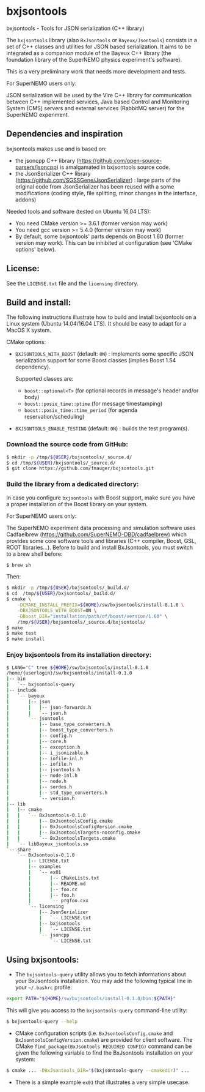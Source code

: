 # bxjsontools

bxjsontools - Tools for JSON serialization (C++ library)

The     ``bxjsontools``     library     (also   ``BxJsontools``     or
``Bayeux/Jsontools``) consists in  a set of C++  classes and utilities
for JSON based serialization.  It aims to be integrated as a companion
module  of the  Bayeux  C++  library (the  foundation  library of  the
SuperNEMO physics experiment's software).

This is a very preliminary work that needs more development and tests.

For SuperNEMO users only:

JSON  serialization  will  be  used   by  the  Vire  C++  library  for
communication between C++ implemented  services, Java based Control and
Monitoring  System  (CMS)  servers  and  external  services  (RabbitMQ
server) for the SuperNEMO experiment.


## Dependencies and inspiration

bxjsontools makes use and is based on:
* the jsoncpp C++ library (https://github.com/open-source-parsers/jsoncpp)
is amalgamated in bxjsontools source code.
* the              JsonSerializer             C++              library
  (https://github.com/SGSSGene/JsonSerializer)  : large  parts of  the
  original code from  JsonSerializer has been  reused with a  some modifications
  (coding style, file splitting, minor changes in the interface, addons)

Needed tools and software (tested on Ubuntu 16.04 LTS):
* You need CMake version >= 3.6.1 (former version may work)
* You need gcc version >= 5.4.0 (former version may work)
* By default, some bxjsontools' parts depends on Boost 1.60 (former version may work).
  This can be inhibited at configuration (see 'CMake options' below).

## License:

See the ``LICENSE.txt`` file and the ``licensing`` directory.


## Build and install:

The  following  instructions  illustrate  how  to  build  and  install
bxjsontools on a Linux system (Ubuntu  14.04/16.04 LTS). It should be easy
to adapt for a MacOS X system.

CMake options:

* ``BXJSONTOOLS_WITH_BOOST`` (default: ``ON``) : implements some
  specific JSON serialization support for some Boost classes (implies Boost 1.54 dependency).

  Supported classes are:

  * ``boost::optional<T>`` (for optional records in message's header and/or body)
  * ``boost::posix_time::ptime`` (for message timestamping)
  * ``boost::posix_time::time_period`` (for agenda reservation/scheduling)

* ``BXJSONTOOLS_ENABLE_TESTING`` (default: ``ON``) : builds the test program(s).


### Download the source code from GitHub:
```sh
$ mkdir -p /tmp/${USER}/bxjsontools/_source.d/
$ cd /tmp/${USER}/bxjsontools/_source.d/
$ git clone https://github.com/fmauger/bxjsontools.git
```
### Build the library from a dedicated directory:

In case  you configure ``bxjsontools``  with Boost support,  make sure
you have a proper installation of the Boost library on your system.


For SuperNEMO users only:

The SuperNEMO experiment data  processing and simulation software uses
Cadfaelbrew    (https://github.com/SuperNEMO-DBD/cadfaelbrew)    which
provides some core software tools  and libraries (C++ compiler, Boost, GSL,
ROOT libraries...).  Before to build and install BxJsontools, you must
switch to a brew shell before:
```sh
$ brew sh
```

Then:
```sh
$ mkdir -p /tmp/${USER}/bxjsontools/_build.d/
$ cd  /tmp/${USER}/bxjsontools/_build.d/
$ cmake \
    -DCMAKE_INSTALL_PREFIX=${HOME}/sw/bxjsontools/install-0.1.0 \
    -DBXJSONTOOLS_WITH_BOOST=ON \
    -DBoost_DIR="installation/path/of/boost/version/1.60" \
    /tmp/${USER}/bxjsontools/_source.d/bxjsontools/
$ make
$ make test
$ make install
```

### Enjoy bxjsontools from its installation directory:
```sh
$ LANG="C" tree ${HOME}/sw/bxjsontools/install-0.1.0
/home/{userlogin}/sw/bxjsontools/install-0.1.0
|-- bin
|   `-- bxjsontools-query
|-- include
|   `-- bayeux
|       |-- json
|       |   |-- json-forwards.h
|       |   `-- json.h
|       `-- jsontools
|           |-- base_type_converters.h
|           |-- boost_type_converters.h
|           |-- config.h
|           |-- core.h
|           |-- exception.h
|           |-- i_jsonizable.h
|           |-- iofile-inl.h
|           |-- iofile.h
|           |-- jsontools.h
|           |-- node-inl.h
|           |-- node.h
|           |-- serdes.h
|           |-- std_type_converters.h
|           `-- version.h
|-- lib
|   |-- cmake
|   |   `-- BxJsontools-0.1.0
|   |       |-- BxJsontoolsConfig.cmake
|   |       |-- BxJsontoolsConfigVersion.cmake
|   |       |-- BxJsontoolsTargets-noconfig.cmake
|   |       `-- BxJsontoolsTargets.cmake
|   `-- libBayeux_jsontools.so
`-- share
    `-- BxJsontools-0.1.0
        |-- LICENSE.txt
        |-- examples
        |   `-- ex01
        |       |-- CMakeLists.txt
        |       |-- README.md
        |       |-- foo.cc
        |       |-- foo.h
        |       `-- prgfoo.cxx
        `-- licensing
            |-- JsonSerializer
            |   `-- LICENSE.txt
            |-- bxjsontools
            |   `-- LICENSE.txt
            `-- jsoncpp
                `-- LICENSE.txt
```

## Using bxjsontools:

* The ``bxjsontools-query`` utility allows you to fetch informations about your
  BxJsontools installation. You may add the following typical line in your
``~/.bashrc`` profile:
```sh
export PATH="${HOME}/sw/bxjsontools/install-0.1.0/bin:${PATH}"
```
  This will give you access to the ``bxjsontools-query`` command-line utility:
```sh
$ bxjsontools-query --help
```
* CMake  configuration  scripts (i.e. ``BxJsontoolsConfig.cmake`` and ``BxJsontoolsConfigVersion.cmake``) are provided for client
  software. The CMake ``find_package(BxJsontools REQUIRED CONFIG)`` command can be given
  the following variable to find the BxJsontools installation on your system:
```sh
$ cmake ... -DBxJsontools_DIR="$(bxjsontools-query --cmakedir)" ...
```
* There is  a simple example  ``ex01`` that illustrates a  very simple usecase.
